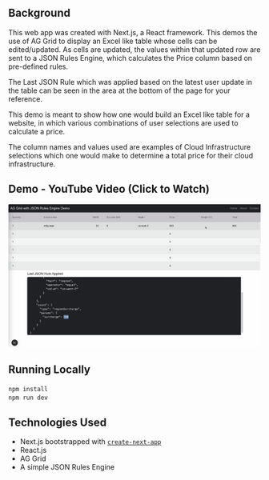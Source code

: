 ## Background
This web app was created with Next.js, a React framework. This demos the use of AG Grid to display an Excel like table whose cells can be edited/updated. As cells are updated, the values within that updated row are sent to a JSON Rules Engine, which calculates the Price column based on pre-defined rules.

The Last JSON Rule which was applied based on the latest user update in the table can be seen in the area at the bottom of the page for your reference.

This demo is meant to show how one would build an Excel like table for a website, in which various combinations of user selections are used to calculate a price.

The column names and values used are examples of Cloud Infrastructure selections which one would make to determine a total price for their cloud infrastructure.

## Demo - YouTube Video (Click to Watch)
[![Watch the demo](./screenshot.png)](https://www.youtube.com/watch?v=gs0I0xuUZ_A)


## Running Locally

```bash
npm install
npm run dev
```

## Technologies Used

- Next.js bootstrapped with [`create-next-app`](https://nextjs.org/docs/pages/api-reference/create-next-app)
- React.js
- AG Grid
- A simple JSON Rules Engine